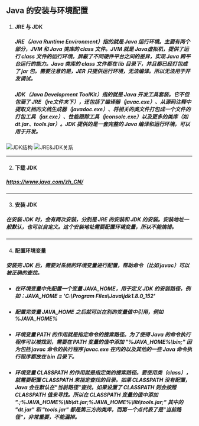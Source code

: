 ## Java 的安装与环境配置
1. #### JRE 与 JDK
   ##### JRE（Java Runtime Environment）指的就是 Java 运行环境。主要有两个部分，JVM 和 Java 类库的 class 文件。JVM 就是 Java虚拟机，提供了运行 class 文件的运行环境，屏蔽了不同硬件平台之间的差异，实现 Java 跨平台运行的能力。Java 类库的 class 文件都在 lib 目录下，并且都已经打包成了 jar 包。需要注意的是，JER 只提供运行环境，无法编译。所以无法用于开发调试。  

   ##### JDK（Java Development ToolKit）指的就是 Java 开发工具套装。它不但包涵了 JRE（jre文件夹下），还包括了编译器（javac.exe）、从源码注释中提取文档的文档生成器（javadoc.exe）、将相关的类文件打包成一个文件的打包工具（jar.exe）、性能跟踪工具（jconsole.exe）以及更多的类库（如 dt.jar、tools.jar）。JDK 提供的是一套完整的 Java 编译和运行环境，可以用于开发。

  ![JDK结构](Timer.png)
  ![JRE&JDK关系](Timer.png)



---   
2. #### 下载 JDK
  ##### https://www.java.com/zh_CN/

---   
3. #### 安装 JDK
  ##### 在安装 JDK 时，会有两次安装，分别是 JRE 的安装和 JDK 的安装。安装地址一般默认，也可以自定义。这个安装地址需要配置环境变量，所以不能搞错。

---   
4. #### 配置环境变量
  ##### 安装完 JDK 后，需要对系统的环境变量进行配置，帮助命令（比如 javac）可以被正确的查找。

  - ##### 在环境变量中先配置一个变量 JAVA_HOME，用于定义 JDK 的安装路径，例如：JAVA_HOME = 'C:\Program Files\Java\jdk1.8.0_152'

  - ##### 配置完变量 JAVA_HOME 之后就可以在别的变量值中引用，例如 %JAVA_HOME%

  - ##### 环境变量 PATH 的作用就是指定命令的搜索路径。为了使得 Java 的命令执行程序可以被找到，需要在 PATH 变量的值中添加 "%JAVA_HOME%\bin;"  因为包括 javac 命令的执行程序 javac.exe 在内的以及其他的一些 Java 命令执行程序都放在 bin 目录下。

  - ##### 环境变量 CLASSPATH 的作用就是指定类的搜索路径。要使用类（class），就需要配置 CLASSPATH 来指定查找的目录。如果 CLASSPATH 没有配置，Java 会在默认在"当前路径"查找，如果设置了 CLASSPATH 则会按照 CLASSPATH 值来寻找。所以在 CLASSPATH 变量的值中添加 ".;%JAVA_HOME%\lib\dt.jar;%JAVA_HOME%\lib\tools.jar;" 其中的 "dt.jar" 和 "tools.jar" 都是第三方的类库，而第一个点代表了是"当前路径"，非常重要，不能漏掉。
